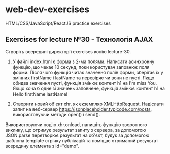 # web-dev-exercises

HTML/CSS/JavaScript/ReactJS practice exercises

## Exercises for lecture №30 - Технологія AJAX

Створіть всередині директорії exercises копію lecture-30.

1. У файлі index.html є форма з 2-ма полями. Написати асинхронну функцію, що чекає 10 секунд, поки користувач заповнює поля форми. Після чого функція читає значення полів форми, зберігає їх у змінних firstName і lastName та перевіряє чи вони не пусті.
   Якщо обидва значення пусті, функція змінює контент h1 на I'm miss You.
   Якщо хоча б одне зі значень заповнене, функція змінює контент h1 на Hello firstName lastName!


2. Створити новий об'єкт xhr, як екземпляр XMLHttpRequest. Надіслати запит на веб-сервер https://jsonplaceholder.typicode.com/posts, використовуючи методи open() і send().

Використовуючи подію xhr.onload, напишіть функцію зворотного виклику, що отримує результат запиту з сервера, за допомогою JSON.parse перетворює результат на об'єкт, будує за допомогою шаблона template стрічку публікацій та поміщає отриманий результат всередину елемента з id="demo". 